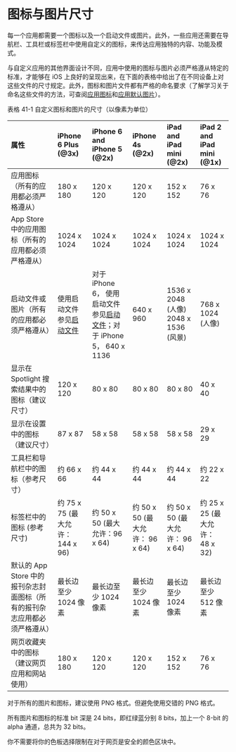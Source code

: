 # 图标与图片尺寸

每一个应用都需要一个图标以及一个启动文件或图片。此外，一些应用还需要在导航栏、工具栏或标签栏中使用自定义的图标，来传达应用独特的内容、功能及模式。

与自定义应用的其他界面设计不同，应用中使用的图标与图片必须严格遵从特定的标准，才能够在 iOS 上良好的呈现出来，在下面的表格中给出了在不同设备上对这些文件的尺寸规定。此外，图标和图片文件都有严格的命名要求（了解学习关于命名这些文件的方法，可查阅[应用图标](https://developer.apple.com/library/ios/documentation/iPhone/Conceptual/iPhoneOSProgrammingGuide/ExpectedAppBehaviors/ExpectedAppBehaviors.html#//apple_ref/doc/uid/TP40007072-CH3-SW1)和[应用默认图片](https://developer.apple.com/library/ios/documentation/iPhone/Conceptual/iPhoneOSProgrammingGuide/ExpectedAppBehaviors/ExpectedAppBehaviors.html#//apple_ref/doc/uid/TP40007072-CH3-SW3)）。

表格 41-1 自定义图标和图片的尺寸（以像素为单位）

| 属性 | iPhone 6 Plus (@3x)| iPhone 6 and iPhone 5 (@2x)| iPhone 4s (@2x) | iPad and iPad mini (@2x) | iPad 2 and iPad mini (@1x)|
|:--- |:---|:---|:---|:---|:---|
|应用图标（所有的应用都必须严格遵从）|180 x 180 | 120 x 120| 120 x 120| 152 x 152| 76 x 76|
|App Store 中的应用图标（所有的应用都必须严格遵从）|1024 x 1024|1024 x 1024|1024 x 1024|1024 x 1024|1024 x 1024|
|启动文件或图片（所有的应用都必须严格遵从）|使用启动文件参见[启动文件](https://developer.apple.com/library/ios/documentation/UserExperience/Conceptual/MobileHIG/LaunchImages.html#//apple_ref/doc/uid/TP40006556-CH22-SW1)|对于 iPhone 6， 使用启动文件参见[启动文件](https://developer.apple.com/library/ios/documentation/UserExperience/Conceptual/MobileHIG/LaunchImages.html#//apple_ref/doc/uid/TP40006556-CH22-SW1)；对于 iPhone 5， 640 x 1136|640 x 960|1536 x 2048 (人像) 2048 x 1536 (风景)|768 x 1024 (人像)|1024 x 768 (风景)|
|显示在 Spotlight 搜索结果中的图标（建议尺寸）|120 x 120|80 x 80|80 x 80|80 x 80|40 x 40|
|显示在设置中的图标（建议尺寸）|87 x 87|58 x 58|58 x 58|58 x 58|29 x 29|
|工具栏和导航栏中的图标（参考尺寸）|约 66 x 66|约 44 x 44|约 44 x 44|约 44 x 44|约 22 x 22|
|标签栏中的图标 (参考尺寸)|约 75 x 75 (最大允许： 144 x 96)|约 50 x 50 (最大允许：96 x 64)|约 50 x 50 (最大允许： 96 x 64)|约 50 x 50 (最大允许： 96 x 64)|约 25 x 25 (最大允许： 48 x 32)|
|默认的 App Store 中的报刊杂志封面图标（所有的报刊杂志应用都必须严格遵从）|最长边至少 1024 像素|最长边至少 1024 像素|最长边至少 1024 像素|最长边至少 1024 像素|最长边至少 512 像素|
|网页收藏夹中的图标（建议网页应用和网站使用）|180 x 180|120 x 120|120 x 120|152 x 152|76 x 76|

对于所有的图片和图标，建议使用 PNG 格式。但避免使用交错的 PNG 格式。

所有图片和图标的标准 bit 深是 24 bits，即红绿蓝分别 8 bits，加上一个 8-bit 的alpha 通道，总共为 32 bits。

你不需要将你的色板选择限制在对于网页是安全的颜色区块中。
